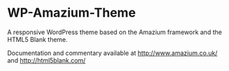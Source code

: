 WP-Amazium-Theme
================

A responsive WordPress theme based on the Amazium framework and the HTML5 Blank theme.

Documentation and commentary available at http://www.amazium.co.uk/ and http://html5blank.com/
